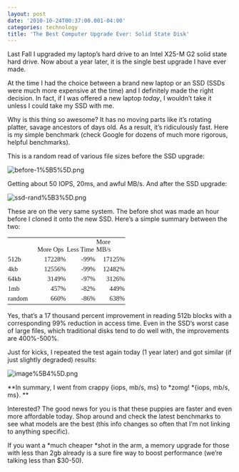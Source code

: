 ```yaml
---
layout: post
date: '2010-10-24T00:37:00.001-04:00'
categories: technology
title: 'The Best Computer Upgrade Ever: Solid State Disk'
---
```



Last Fall I upgraded my laptop’s hard drive to an Intel X25-M G2 solid state hard drive. Now about a year later, it is the single best upgrade I have ever made.

At the time I had the choice between a brand new laptop or an SSD (SSDs were much more expensive at the time) and I definitely made the right decision. In fact, if I was offered a new laptop *today*, I wouldn’t take it unless I could take my SSD with me.

Why is this thing so awesome? It has no moving parts like it’s rotating platter, savage ancestors of days old. As a result, it’s ridiculously fast. Here is my simple benchmark (check Google for dozens of much more rigorous, helpful benchmarks). 

This is a random read of various file sizes before the SSD upgrade:

![before-1%5B5%5D.png](before-1%5B5%5D.png)

Getting about 50 IOPS, 20ms, and awful MB/s. And after the SSD upgrade:

![ssd-rand%5B3%5D.png](ssd-rand%5B3%5D.png)

These are on the very same system. The before shot was made an hour before I cloned it onto the new SSD. Here’s a simple summary between the two:  <table border="0" cellpadding="0" cellspacing="0" style="border-collapse: collapse;" width="256"><colgroup><col span="span" style="width: 48pt;" width="64" /></colgroup><tbody>     <tr height="20" style="height: 15pt;">       <td height="20" style="padding-left: 1px; padding-right: 1px; vertical-align: bottom; padding-top: 1px;" width="64">&nbsp;</td>        <td style="padding-left: 1px; padding-right: 1px; vertical-align: bottom; padding-top: 1px;" width="64"><font face="Calibri"><font style="font-size: 11pt;">More Ops</font></font></td>        <td style="padding-left: 1px; padding-right: 1px; vertical-align: bottom; padding-top: 1px;" width="64"><font face="Calibri"><font style="font-size: 11pt;">Less Time</font></font></td>        <td style="padding-left: 1px; padding-right: 1px; vertical-align: bottom; padding-top: 1px;" width="64"><font face="Calibri"><font style="font-size: 11pt;">More MB/s</font></font></td>     </tr>      <tr height="20" style="height: 15pt;">       <td height="20" style="padding-left: 1px; padding-right: 1px; vertical-align: bottom; padding-top: 1px;"><font face="Calibri"><font style="font-size: 11pt;">512b</font></font></td>        <td align="right" class="xl65" style="padding-left: 1px; padding-right: 1px; vertical-align: bottom; padding-top: 1px;"><font face="Calibri"><font style="font-size: 11pt;">17228%</font></font></td>        <td align="right" class="xl65" style="padding-left: 1px; padding-right: 1px; vertical-align: bottom; padding-top: 1px;"><font face="Calibri"><font style="font-size: 11pt;">-99%</font></font></td>        <td align="right" class="xl65" style="padding-left: 1px; padding-right: 1px; vertical-align: bottom; padding-top: 1px;"><font face="Calibri"><font style="font-size: 11pt;">17125%</font></font></td>     </tr>      <tr height="20" style="height: 15pt;">       <td height="20" style="padding-left: 1px; padding-right: 1px; vertical-align: bottom; padding-top: 1px;"><font face="Calibri"><font style="font-size: 11pt;">4kb</font></font></td>        <td align="right" class="xl65" style="padding-left: 1px; padding-right: 1px; vertical-align: bottom; padding-top: 1px;"><font face="Calibri"><font style="font-size: 11pt;">12556%</font></font></td>        <td align="right" class="xl65" style="padding-left: 1px; padding-right: 1px; vertical-align: bottom; padding-top: 1px;"><font face="Calibri"><font style="font-size: 11pt;">-99%</font></font></td>        <td align="right" class="xl65" style="padding-left: 1px; padding-right: 1px; vertical-align: bottom; padding-top: 1px;"><font face="Calibri"><font style="font-size: 11pt;">12482%</font></font></td>     </tr>      <tr height="20" style="height: 15pt;">       <td height="20" style="padding-left: 1px; padding-right: 1px; vertical-align: bottom; padding-top: 1px;"><font face="Calibri"><font style="font-size: 11pt;">64kb</font></font></td>        <td align="right" class="xl65" style="padding-left: 1px; padding-right: 1px; vertical-align: bottom; padding-top: 1px;"><font face="Calibri"><font style="font-size: 11pt;">3149%</font></font></td>        <td align="right" class="xl65" style="padding-left: 1px; padding-right: 1px; vertical-align: bottom; padding-top: 1px;"><font face="Calibri"><font style="font-size: 11pt;">-97%</font></font></td>        <td align="right" class="xl65" style="padding-left: 1px; padding-right: 1px; vertical-align: bottom; padding-top: 1px;"><font face="Calibri"><font style="font-size: 11pt;">3126%</font></font></td>     </tr>      <tr height="20" style="height: 15pt;">       <td height="20" style="padding-left: 1px; padding-right: 1px; vertical-align: bottom; padding-top: 1px;"><font face="Calibri"><font style="font-size: 11pt;">1mb</font></font></td>        <td align="right" class="xl65" style="padding-left: 1px; padding-right: 1px; vertical-align: bottom; padding-top: 1px;"><font face="Calibri"><font style="font-size: 11pt;">457%</font></font></td>        <td align="right" class="xl65" style="padding-left: 1px; padding-right: 1px; vertical-align: bottom; padding-top: 1px;"><font face="Calibri"><font style="font-size: 11pt;">-82%</font></font></td>        <td align="right" class="xl65" style="padding-left: 1px; padding-right: 1px; vertical-align: bottom; padding-top: 1px;"><font face="Calibri"><font style="font-size: 11pt;">449%</font></font></td>     </tr>      <tr height="20" style="height: 15pt;">       <td height="20" style="padding-left: 1px; padding-right: 1px; vertical-align: bottom; padding-top: 1px;"><font face="Calibri"><font style="font-size: 11pt;">random</font></font></td>        <td align="right" class="xl65" style="padding-left: 1px; padding-right: 1px; vertical-align: bottom; padding-top: 1px;"><font face="Calibri"><font style="font-size: 11pt;">660%</font></font></td>        <td align="right" class="xl65" style="padding-left: 1px; padding-right: 1px; vertical-align: bottom; padding-top: 1px;"><font face="Calibri"><font style="font-size: 11pt;">-86%</font></font></td>        <td align="right" class="xl65" style="padding-left: 1px; padding-right: 1px; vertical-align: bottom; padding-top: 1px;"><font face="Calibri"><font style="font-size: 11pt;">638%</font></font></td>     </tr>   </tbody></table>

Yes, that’s a 17 thousand percent improvement in reading 512b blocks with a corresponding 99% reduction in access time. Even in the SSD’s worst case of large files, which traditional disks tend to do well with, the improvements are 400%-500%.

Just for kicks, I repeated the test again today (1 year later) and got similar (if just slightly degraded) results:

![image%5B4%5D.png](image%5B4%5D.png)

**In summary, I went from crappy {iops, mb/s, ms} to *zomg! *{iops, mb/s, ms}. **

Interested? The good news for you is that these puppies are faster and even more affordable today. Shop around and check the latest benchmarks to see what models are the best (this info changes so often that I’m not linking to anything specific).

If you want a *much cheaper *shot in the arm, a memory upgrade for those with less than 2gb already is a sure fire way to boost performance (we’re talking less than $30-50).